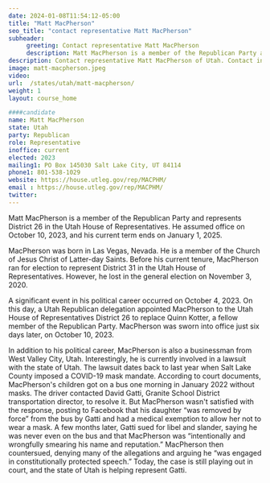 ```yaml
---
date: 2024-01-08T11:54:12-05:00
title: "Matt MacPherson"
seo_title: "contact representative Matt MacPherson"
subheader:
     greeting: Contact representative Matt MacPherson
     description: Matt MacPherson is a member of the Republican Party and represents District 26 in the Utah House of Representatives. He assumed office on October 10, 2023, and his current term ends on January 1, 2025.
description: Contact representative Matt MacPherson of Utah. Contact information for Matt MacPherson includes email address, phone number, and mailing address.
image: matt-macpherson.jpeg
video:
url:  /states/utah/matt-macpherson/
weight: 1
layout: course_home

####candidate
name: Matt MacPherson
state: Utah
party: Republican
role: Representative
inoffice: current
elected: 2023
mailing1: PO Box 145030 Salt Lake City, UT 84114
phone1: 801-538-1029
website: https://house.utleg.gov/rep/MACPHM/
email : https://house.utleg.gov/rep/MACPHM/
twitter:
---
```


Matt MacPherson is a member of the Republican Party and represents District 26 in the Utah House of Representatives. He assumed office on October 10, 2023, and his current term ends on January 1, 2025.

MacPherson was born in Las Vegas, Nevada. He is a member of the Church of Jesus Christ of Latter-day Saints. Before his current tenure, MacPherson ran for election to represent District 31 in the Utah House of Representatives. However, he lost in the general election on November 3, 2020.

A significant event in his political career occurred on October 4, 2023. On this day, a Utah Republican delegation appointed MacPherson to the Utah House of Representatives District 26 to replace Quinn Kotter, a fellow member of the Republican Party. MacPherson was sworn into office just six days later, on October 10, 2023.

In addition to his political career, MacPherson is also a businessman from West Valley City, Utah. Interestingly, he is currently involved in a lawsuit with the state of Utah. The lawsuit dates back to last year when Salt Lake County imposed a COVID-19 mask mandate. According to court documents, MacPherson's children got on a bus one morning in January 2022 without masks. The driver contacted David Gatti, Granite School District transportation director, to resolve it. But MacPherson wasn't satisfied with the response, posting to Facebook that his daughter “was removed by force” from the bus by Gatti and had a medical exemption to allow her not to wear a mask. A few months later, Gatti sued for libel and slander, saying he was never even on the bus and that MacPherson was “intentionally and wrongfully smearing his name and reputation.” MacPherson then countersued, denying many of the allegations and arguing he “was engaged in constitutionally protected speech.” Today, the case is still playing out in court, and the state of Utah is helping represent Gatti.
